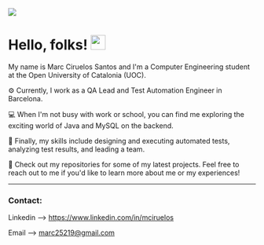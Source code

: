 <img src= "https://user-images.githubusercontent.com/64732151/230861242-fa3ae077-a8b7-4185-a5c1-a58ddcd1b76f.png"  />


# Hello, folks! <img src="https://raw.githubusercontent.com/MartinHeinz/MartinHeinz/master/wave.gif" width="30px" height="30px" />

My name is Marc Ciruelos Santos and I'm a Computer Engineering student at the Open University of Catalonia (UOC). 

⚙ Currently, I work as a QA Lead and Test Automation Engineer in Barcelona.

💻 When I'm not busy with work or school, you can find me exploring the exciting world of Java and MySQL on the backend.

📕 Finally, my skills include designing and executing automated tests, analyzing test results, and leading a team. 

📑 Check out my repositories for some of my latest projects. Feel free to reach out to me if you'd like to learn more about me or my experiences!

---

### Contact: 

Linkedin --> https://www.linkedin.com/in/mciruelos

Email --> marc25219@gmail.com


<!--
**marc25219/marc25219** is a ✨ _special_ ✨ repository because its `README.md` (this file) appears on your GitHub profile.

Here are some ideas to get you started:

- 🔭 I’m currently working on ...
- 🌱 I’m currently learning ...
- 👯 I’m looking to collaborate on ...
- 🤔 I’m looking for help with ...
- 💬 Ask me about ...
- 📫 How to reach me: ...
- 😄 Pronouns: ...
- ⚡ Fun fact: ...
-->
